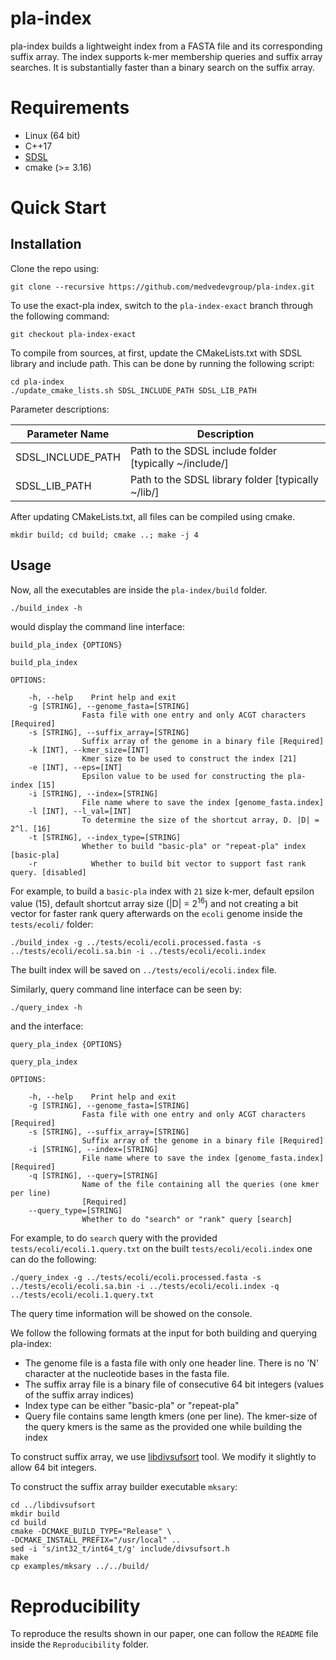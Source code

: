 # pla-index
pla-index builds a lightweight index from a FASTA file and its corresponding suffix array. The index supports k-mer membership queries and suffix array searches. It is substantially faster than a binary search on the suffix array.

# Requirements
- Linux (64 bit)
- C++17
- [SDSL](https://github.com/simongog/sdsl-lite/tree/master)
- cmake (>= 3.16)

# Quick Start

## Installation

Clone the repo using:

```shell
git clone --recursive https://github.com/medvedevgroup/pla-index.git
```

To use the exact-pla index, switch to the `pla-index-exact` branch through the following command:
```shell
git checkout pla-index-exact
```

To compile from sources, at first, update the CMakeLists.txt with SDSL library and include path.
This can be done by running the following script:

```shell
cd pla-index
./update_cmake_lists.sh SDSL_INCLUDE_PATH SDSL_LIB_PATH
```
Parameter descriptions:

| Parameter Name | Description |
|----------|----------|
| SDSL_INCLUDE_PATH  | Path to the SDSL include folder [typically ~/include/]   |
| SDSL_LIB_PATH  | Path to the SDSL library folder [typically ~/lib/]  |

After updating CMakeLists.txt, all files can be compiled using cmake.

```shell
mkdir build; cd build; cmake ..; make -j 4
```
## Usage

Now, all the executables are inside the `pla-index/build` folder. 
```shell
./build_index -h
```
would display the command line interface:
```
build_pla_index {OPTIONS}

build_pla_index

OPTIONS:

    -h, --help    Print help and exit
    -g [STRING], --genome_fasta=[STRING]
                Fasta file with one entry and only ACGT characters [Required]
    -s [STRING], --suffix_array=[STRING]
                Suffix array of the genome in a binary file [Required]
    -k [INT], --kmer_size=[INT]
                Kmer size to be used to construct the index [21]
    -e [INT], --eps=[INT]
                Epsilon value to be used for constructing the pla-index [15]
    -i [STRING], --index=[STRING]
                File name where to save the index [genome_fasta.index]
    -l [INT], --l_val=[INT]
                To determine the size of the shortcut array, D. |D| = 2^l. [16]
    -t [STRING], --index_type=[STRING]
                Whether to build "basic-pla" or "repeat-pla" index [basic-pla]
    -r            Whether to build bit vector to support fast rank query. [disabled]
```

<!-- Parameter description:

| Parameter Name | Description |
|----------|----------|
| GENOME-FASTA-FILE | Fasta file with one entry and only ACGT characters|
| SUFFIX-ARRAY-FILE  |  Suffix array for GENOME in a binary file |
| KMER-SIZE | Kmer size to be used to construct the index |
| EPS | Epsilon value to be used for constructing the pla-index |
| INDEX-NAME | File name where to save the index |
| L-VALUE | To determine the size of the shortcut array, D. &#124;D&#124; = 2<sup>l</sup> |
| INDEX-TYPE | Whether to build "basic-pla" or "repeat-pla" index |
| ENABLE-FAST-RANK | Whether to build bit vector to support fast rank query. Provide either "y" or "n" for yes and  no respectively | -->

For example, to build a `basic-pla` index with `21` size k-mer, default epsilon value (15), default shortcut array size (|D| = 2<sup>16</sup>) and not creating a bit vector for faster rank query afterwards on the `ecoli` genome inside the `tests/ecoli/` folder:
```shell
./build_index -g ../tests/ecoli/ecoli.processed.fasta -s ../tests/ecoli/ecoli.sa.bin -i ../tests/ecoli/ecoli.index
```
The built index will be saved on `../tests/ecoli/ecoli.index` file.

Similarly, query command line interface can be seen by:
```shell
./query_index -h
```
and the interface:
```
query_pla_index {OPTIONS}

query_pla_index

OPTIONS:

    -h, --help    Print help and exit
    -g [STRING], --genome_fasta=[STRING]
                Fasta file with one entry and only ACGT characters [Required]
    -s [STRING], --suffix_array=[STRING]
                Suffix array of the genome in a binary file [Required]
    -i [STRING], --index=[STRING]
                File name where to save the index [genome_fasta.index] [Required]
    -q [STRING], --query=[STRING]
                Name of the file containing all the queries (one kmer per line)
                [Required]
    --query_type=[STRING]
                Whether to do "search" or "rank" query [search]
```
<!-- 
To query the index:
```
./query_index GENOME-FASTA-FILE SUFFIX-ARRAY-FILE QUERY-FILE INDEX-NAME QUERY-TYPE
```
Parameter description:

| Parameter Name | Description |
|----------|----------|
| GENOME-FASTA-FILE | Fasta file with one entry and only ACGT characters|
| SUFFIX-ARRAY-FILE  |  Suffix array for GENOME in a binary file |
| QUERY-FILE | Name of the file containing all the queries (one kmer per line) |
| INDEX-NAME | Index file to use |
| QUERY-TYPE | Whether to do "search" or "rank" query | -->

For example, to do `search` query with the provided `tests/ecoli/ecoli.1.query.txt` on the built `tests/ecoli/ecoli.index` one can do the following:
```shell
./query_index -g ../tests/ecoli/ecoli.processed.fasta -s ../tests/ecoli/ecoli.sa.bin -i ../tests/ecoli/ecoli.index -q ../tests/ecoli/ecoli.1.query.txt
```
The query time information will be showed on the console.

We follow the following formats at the input for both building and querying pla-index:
- The genome file is a fasta file with only one header line. There is no 'N' character at the nucleotide bases in the fasta file.
- The suffix array file is a binary file of consecutive 64 bit integers (values of the suffix array indices)
- Index type can be either "basic-pla" or "repeat-pla"
- Query file contains same length kmers (one per line). The kmer-size of the query kmers is the same as the provided one while building the index

To construct suffix array, we use [libdivsufsort](https://github.com/hasin-abrar/libdivsufsort) tool. 
We modify it slightly to allow 64 bit integers. 

To construct the suffix array builder executable `mksary`:
```
cd ../libdivsufsort
mkdir build
cd build
cmake -DCMAKE_BUILD_TYPE="Release" \
-DCMAKE_INSTALL_PREFIX="/usr/local" ..
sed -i 's/int32_t/int64_t/g' include/divsufsort.h
make
cp examples/mksary ../../build/
```

# Reproducibility

To reproduce the results shown in our paper, one can follow the `README` file inside the `Reproducibility` folder.


